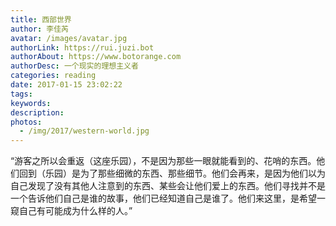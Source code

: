 ```yaml
---
title: 西部世界
author: 李佳芮
avatar: /images/avatar.jpg
authorLink: https://rui.juzi.bot
authorAbout: https://www.botorange.com
authorDesc: 一个现实的理想主义者
categories: reading
date: 2017-01-15 23:02:22
tags:
keywords:
description:
photos:
  - /img/2017/western-world.jpg
---
```


“游客之所以会重返（这座乐园），不是因为那些一眼就能看到的、花哨的东西。他们回到（乐园）是为了那些细微的东西、那些细节。他们会再来，是因为他们以为自己发现了没有其他人注意到的东西、某些会让他们爱上的东西。他们寻找并不是一个告诉他们自己是谁的故事，他们已经知道自己是谁了。他们来这里，是希望一窥自己有可能成为什么样的人。”